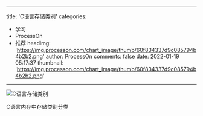 
---
title: 'C语言存储类别'
categories: 
 - 学习
 - ProcessOn
 - 推荐
headimg: 'https://img.processon.com/chart_image/thumb/60f834337d9c085794b4b2b2.png'
author: ProcessOn
comments: false
date: 2022-01-19 05:17:37
thumbnail: 'https://img.processon.com/chart_image/thumb/60f834337d9c085794b4b2b2.png'
---

<div>   
<img class="thumb" alt="C语言存储类别" src="https://img.processon.com/chart_image/thumb/60f834337d9c085794b4b2b2.png" referrerpolicy="no-referrer">
<p>C语言内存中存储类别分类</p>  
</div>
            